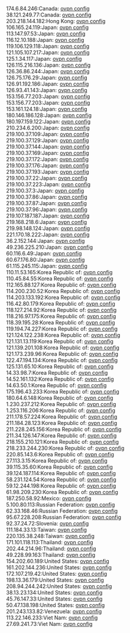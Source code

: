 174.6.84.246:Canada: [ovpn config](vpn/174_6_84_246.ovpn)  
38.121.249.77:Canada: [ovpn config](vpn/38_121_249_77.ovpn)  
203.218.144.182:Hong Kong: [ovpn config](vpn/203_218_144_182.ovpn)  
106.165.24.119:Japan: [ovpn config](vpn/106_165_24_119.ovpn)  
113.147.97.53:Japan: [ovpn config](vpn/113_147_97_53.ovpn)  
116.12.10.188:Japan: [ovpn config](vpn/116_12_10_188.ovpn)  
119.106.129.118:Japan: [ovpn config](vpn/119_106_129_118.ovpn)  
121.105.107.217:Japan: [ovpn config](vpn/121_105_107_217.ovpn)  
125.1.34.117:Japan: [ovpn config](vpn/125_1_34_117.ovpn)  
126.115.216.136:Japan: [ovpn config](vpn/126_115_216_136.ovpn)  
126.36.86.244:Japan: [ovpn config](vpn/126_36_86_244.ovpn)  
126.75.176.29:Japan: [ovpn config](vpn/126_75_176_29.ovpn)  
126.91.192.186:Japan: [ovpn config](vpn/126_91_192_186.ovpn)  
126.93.41.143:Japan: [ovpn config](vpn/126_93_41_143.ovpn)  
153.156.77.203:Japan: [ovpn config](vpn/153_156_77_203.ovpn)  
153.156.77.203:Japan: [ovpn config](vpn/153_156_77_203.ovpn)  
153.161.124.18:Japan: [ovpn config](vpn/153_161_124_18.ovpn)  
180.146.186.128:Japan: [ovpn config](vpn/180_146_186_128.ovpn)  
180.197.159.122:Japan: [ovpn config](vpn/180_197_159_122.ovpn)  
210.234.6.200:Japan: [ovpn config](vpn/210_234_6_200.ovpn)  
219.100.37.109:Japan: [ovpn config](vpn/219_100_37_109.ovpn)  
219.100.37.129:Japan: [ovpn config](vpn/219_100_37_129.ovpn)  
219.100.37.144:Japan: [ovpn config](vpn/219_100_37_144.ovpn)  
219.100.37.169:Japan: [ovpn config](vpn/219_100_37_169.ovpn)  
219.100.37.172:Japan: [ovpn config](vpn/219_100_37_172.ovpn)  
219.100.37.176:Japan: [ovpn config](vpn/219_100_37_176.ovpn)  
219.100.37.193:Japan: [ovpn config](vpn/219_100_37_193.ovpn)  
219.100.37.22:Japan: [ovpn config](vpn/219_100_37_22.ovpn)  
219.100.37.223:Japan: [ovpn config](vpn/219_100_37_223.ovpn)  
219.100.37.3:Japan: [ovpn config](vpn/219_100_37_3.ovpn)  
219.100.37.86:Japan: [ovpn config](vpn/219_100_37_86.ovpn)  
219.100.37.87:Japan: [ovpn config](vpn/219_100_37_87.ovpn)  
219.100.37.96:Japan: [ovpn config](vpn/219_100_37_96.ovpn)  
219.107.187.187:Japan: [ovpn config](vpn/219_107_187_187.ovpn)  
219.168.218.6:Japan: [ovpn config](vpn/219_168_218_6.ovpn)  
219.98.148.124:Japan: [ovpn config](vpn/219_98_148_124.ovpn)  
221.170.18.222:Japan: [ovpn config](vpn/221_170_18_222.ovpn)  
36.2.152.144:Japan: [ovpn config](vpn/36_2_152_144.ovpn)  
49.236.225.210:Japan: [ovpn config](vpn/49_236_225_210.ovpn)  
60.116.6.49:Japan: [ovpn config](vpn/60_116_6_49.ovpn)  
60.67.176.80:Japan: [ovpn config](vpn/60_67_176_80.ovpn)  
61.115.245.115:Japan: [ovpn config](vpn/61_115_245_115.ovpn)  
110.11.53.165:Korea Republic of: [ovpn config](vpn/110_11_53_165.ovpn)  
110.45.84.55:Korea Republic of: [ovpn config](vpn/110_45_84_55.ovpn)  
112.165.88.127:Korea Republic of: [ovpn config](vpn/112_165_88_127.ovpn)  
114.200.230.52:Korea Republic of: [ovpn config](vpn/114_200_230_52.ovpn)  
114.203.133.192:Korea Republic of: [ovpn config](vpn/114_203_133_192.ovpn)  
116.42.80.179:Korea Republic of: [ovpn config](vpn/116_42_80_179.ovpn)  
118.127.214.92:Korea Republic of: [ovpn config](vpn/118_127_214_92.ovpn)  
118.216.97.175:Korea Republic of: [ovpn config](vpn/118_216_97_175.ovpn)  
118.39.195.28:Korea Republic of: [ovpn config](vpn/118_39_195_28.ovpn)  
119.194.74.227:Korea Republic of: [ovpn config](vpn/119_194_74_227.ovpn)  
121.124.122.238:Korea Republic of: [ovpn config](vpn/121_124_122_238.ovpn)  
121.131.13.119:Korea Republic of: [ovpn config](vpn/121_131_13_119.ovpn)  
121.139.201.108:Korea Republic of: [ovpn config](vpn/121_139_201_108.ovpn)  
121.173.239.96:Korea Republic of: [ovpn config](vpn/121_173_239_96.ovpn)  
122.47.194.134:Korea Republic of: [ovpn config](vpn/122_47_194_134.ovpn)  
125.131.65.10:Korea Republic of: [ovpn config](vpn/125_131_65_10.ovpn)  
14.33.98.7:Korea Republic of: [ovpn config](vpn/14_33_98_7.ovpn)  
14.52.161.132:Korea Republic of: [ovpn config](vpn/14_52_161_132.ovpn)  
14.63.50.1:Korea Republic of: [ovpn config](vpn/14_63_50_1.ovpn)  
175.196.43.233:Korea Republic of: [ovpn config](vpn/175_196_43_233.ovpn)  
180.64.6.148:Korea Republic of: [ovpn config](vpn/180_64_6_148.ovpn)  
1.230.237.212:Korea Republic of: [ovpn config](vpn/1_230_237_212.ovpn)  
1.253.116.206:Korea Republic of: [ovpn config](vpn/1_253_116_206.ovpn)  
211.178.57.224:Korea Republic of: [ovpn config](vpn/211_178_57_224.ovpn)  
211.184.28.123:Korea Republic of: [ovpn config](vpn/211_184_28_123.ovpn)  
211.228.245.156:Korea Republic of: [ovpn config](vpn/211_228_245_156.ovpn)  
211.34.126.147:Korea Republic of: [ovpn config](vpn/211_34_126_147.ovpn)  
218.155.210.121:Korea Republic of: [ovpn config](vpn/218_155_210_121.ovpn)  
218.233.244.230:Korea Republic of: [ovpn config](vpn/218_233_244_230.ovpn)  
220.85.143.6:Korea Republic of: [ovpn config](vpn/220_85_143_6.ovpn)  
27.113.3.15:Korea Republic of: [ovpn config](vpn/27_113_3_15.ovpn)  
39.115.35.60:Korea Republic of: [ovpn config](vpn/39_115_35_60.ovpn)  
39.124.187.114:Korea Republic of: [ovpn config](vpn/39_124_187_114.ovpn)  
58.231.124.54:Korea Republic of: [ovpn config](vpn/58_231_124_54.ovpn)  
59.12.244.198:Korea Republic of: [ovpn config](vpn/59_12_244_198.ovpn)  
61.98.209.230:Korea Republic of: [ovpn config](vpn/61_98_209_230.ovpn)  
187.250.58.92:Mexico: [ovpn config](vpn/187_250_58_92.ovpn)  
5.100.80.113:Russian Federation: [ovpn config](vpn/5_100_80_113.ovpn)  
62.33.168.46:Russian Federation: [ovpn config](vpn/62_33_168_46.ovpn)  
95.67.228.208:Russian Federation: [ovpn config](vpn/95_67_228_208.ovpn)  
92.37.24.72:Slovenia: [ovpn config](vpn/92_37_24_72.ovpn)  
111.184.33.13:Taiwan: [ovpn config](vpn/111_184_33_13.ovpn)  
220.135.38.248:Taiwan: [ovpn config](vpn/220_135_38_248.ovpn)  
171.101.118.113:Thailand: [ovpn config](vpn/171_101_118_113.ovpn)  
202.44.214.96:Thailand: [ovpn config](vpn/202_44_214_96.ovpn)  
49.228.99.163:Thailand: [ovpn config](vpn/49_228_99_163.ovpn)  
154.202.60.189:United States: [ovpn config](vpn/154_202_60_189.ovpn)  
161.202.144.236:United States: [ovpn config](vpn/161_202_144_236.ovpn)  
172.107.219.42:United States: [ovpn config](vpn/172_107_219_42.ovpn)  
198.13.36.179:United States: [ovpn config](vpn/198_13_36_179.ovpn)  
208.94.244.242:United States: [ovpn config](vpn/208_94_244_242.ovpn)  
38.13.23.134:United States: [ovpn config](vpn/38_13_23_134.ovpn)  
45.76.147.33:United States: [ovpn config](vpn/45_76_147_33.ovpn)  
50.47.138.198:United States: [ovpn config](vpn/50_47_138_198.ovpn)  
201.243.133.82:Venezuela: [ovpn config](vpn/201_243_133_82.ovpn)  
113.22.146.233:Viet Nam: [ovpn config](vpn/113_22_146_233.ovpn)  
27.69.241.73:Viet Nam: [ovpn config](vpn/27_69_241_73.ovpn)  
